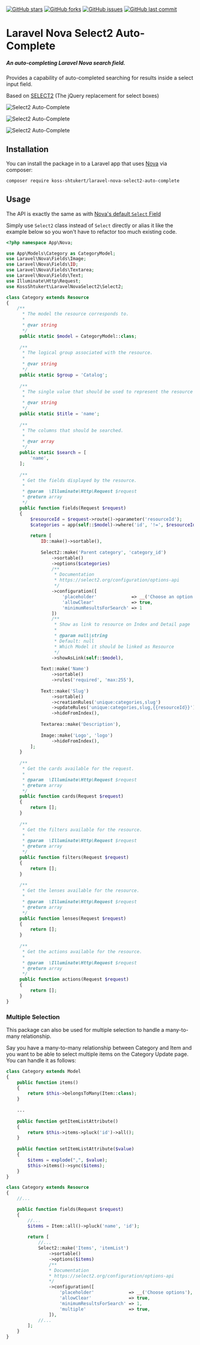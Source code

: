 [![GitHub stars](https://img.shields.io/github/stars/koss-shtukert/laravel-nova-select2-auto-complete.svg?style=flat-square)](https://github.com/koss-shtukert/laravel-nova-select2-auto-complete/stargazers)
[![GitHub forks](https://img.shields.io/github/forks/koss-shtukert/laravel-nova-select2-auto-complete.svg?style=flat-square)](https://github.com/koss-shtukert/laravel-nova-select2-auto-complete/network)
[![GitHub issues](https://img.shields.io/github/issues/koss-shtukert/laravel-nova-select2-auto-complete.svg?style=flat-square)](https://github.com/koss-shtukert/laravel-nova-select2-auto-complete/issues)
[![GitHub last commit](https://img.shields.io/github/last-commit/koss-shtukert/laravel-nova-select2-auto-complete.svg?style=flat-square)](https://github.com/koss-shtukert/laravel-nova-select2-auto-complete/commits)

# Laravel Nova Select2 Auto-Complete

##### An auto-completing Laravel Nova search field.

Provides a capability of auto-completed searching for results inside a select input field.

Based on [SELECT2](https://select2.org) (The jQuery replacement for select boxes)

![Select2 Auto-Complete](./screenshot_1.png)

![Select2 Auto-Complete](./screenshot_2.png)

![Select2 Auto-Complete](./screenshot_3.png)

## Installation

You can install the package in to a Laravel app that uses [Nova](https://nova.laravel.com) via composer:

```bash
composer require koss-shtukert/laravel-nova-select2-auto-complete
```

## Usage

The API is exactly the same as with [Nova's default `Select` Field](https://nova.laravel.com/docs/1.0/resources/fields.html#select-field)

Simply use `Select2` class instead of `Select` directly or alias it like the example below so you won't have to refactor too much existing code.

```php
<?php namespace App\Nova;

use App\Models\Category as CategoryModel;
use Laravel\Nova\Fields\Image;
use Laravel\Nova\Fields\ID;
use Laravel\Nova\Fields\Textarea;
use Laravel\Nova\Fields\Text;
use Illuminate\Http\Request;
use KossShtukert\LaravelNovaSelect2\Select2;

class Category extends Resource
{
    /**
      * The model the resource corresponds to.
      *
      * @var string
      */
     public static $model = CategoryModel::class;
 
     /**
      * The logical group associated with the resource.
      *
      * @var string
      */
     public static $group = 'Catalog';
 
     /**
      * The single value that should be used to represent the resource when being displayed.
      *
      * @var string
      */
     public static $title = 'name';
 
     /**
      * The columns that should be searched.
      *
      * @var array
      */
     public static $search = [
         'name',
     ];
 
     /**
      * Get the fields displayed by the resource.
      *
      * @param  \Illuminate\Http\Request $request
      * @return array
      */
     public function fields(Request $request)
     {
         $resourceId = $request->route()->parameter('resourceId');
         $categories = app(self::$model)->where('id', '!=', $resourceId)->pluck('name', 'id');
 
         return [
             ID::make()->sortable(),
 
             Select2::make('Parent category', 'category_id')
                 ->sortable()
                 ->options($categories)
                 /**
                  * Documentation
                  * https://select2.org/configuration/options-api
                  */
                 ->configuration([
                     'placeholder'             => __('Choose an option'),
                     'allowClear'              => true,
                     'minimumResultsForSearch' => 1
                 ])
                 /**
                  * Show as link to resource on Index and Detail page
                  *    
                  * @param null|string 
                  * Default: null
                  * Which Model it should be linked as Resource
                  */
                 ->showAsLink(self::$model),
 
             Text::make('Name')
                 ->sortable()
                 ->rules('required', 'max:255'),
 
             Text::make('Slug')
                 ->sortable()
                 ->creationRules('unique:categories,slug')
                 ->updateRules('unique:categories,slug,{{resourceId}}')
                 ->hideFromIndex(),
 
             Textarea::make('Description'),
 
             Image::make('Logo', 'logo')
                 ->hideFromIndex(),
         ];
     }
 
     /**
      * Get the cards available for the request.
      *
      * @param  \Illuminate\Http\Request $request
      * @return array
      */
     public function cards(Request $request)
     {
         return [];
     }
 
     /**
      * Get the filters available for the resource.
      *
      * @param  \Illuminate\Http\Request $request
      * @return array
      */
     public function filters(Request $request)
     {
         return [];
     }
 
     /**
      * Get the lenses available for the resource.
      *
      * @param  \Illuminate\Http\Request $request
      * @return array
      */
     public function lenses(Request $request)
     {
         return [];
     }
 
     /**
      * Get the actions available for the resource.
      *
      * @param  \Illuminate\Http\Request $request
      * @return array
      */
     public function actions(Request $request)
     {
         return [];
     }
}
```

### Multiple Selection

This package can also be used for multiple selection to handle a many-to-many relationship.

Say you have a many-to-many relationship between Category and Item and you want to be able to select multiple items on the Category Update page. You can handle it as follows:

```php
class Category extends Model
{
    public function items()
    {
        return $this->belongsToMany(Item::class);
    }
    
    ...
    
    public function getItemListAttribute()
    {
        return $this->items->pluck('id')->all();
    }
    
    public function setItemListAttribute($value)
    {
        $items = explode(",", $value);
        $this->items()->sync($items);
    }
}
```

```php
class Category extends Resource
{
    //...

    public function fields(Request $request)
    {
        //...
        $items = Item::all()->pluck('name', 'id');
        
        return [
            //...
            Select2::make('Items', 'itemList')
                ->sortable()
                ->options($items)
                /**
                * Documentation
                * https://select2.org/configuration/options-api
                */
                ->configuration([
                    'placeholder'             => __('Choose options'),
                    'allowClear'              => true,
                    'minimumResultsForSearch' => 1,
                    'multiple'                => true,
                ]),
            //...                        
        ];
    }
}
```
